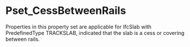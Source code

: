 # Pset_CessBetweenRails

Properties in this property set are applicable for IfcSlab with PredefinedType TRACKSLAB, indicated that the slab is a cess or covering between rails.
<!-- end of short definition -->

